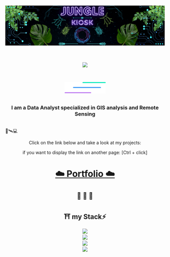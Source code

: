 <div align="center">
  
![alt text](https://github.com/JungleKiosk/JungleKiosk/blob/main/banner_jk.png)
</div>
<!-- <img aling="right" src="https://visitor-badge.laobi.icu/badge?page_id=JungleKiosk.JunglrKiosk" /> -->
<h1 align="center">
  <img src="https://readme-typing-svg.herokuapp.com/?font=Rigtheus&size=35&center=true&vCenter=true&width=500&height=70&duration=4000&lines=_+Hello!;_+I'm+Fra!;_+Welcome"/>
<h1/>
<div align="center">
  
![alt text](https://github.com/JungleKiosk/JungleKiosk/blob/main/line.png)
</div>


<h3 align="center">I am a Data Analyst specialized in GIS analysis and Remote Sensing</h3>
<br/>
<span>🌳🛰️💻</span>
<p align="center">Click on the link below and take a look at my projects:</p>
<p align="center">if you want to display the link on another page: [Ctrl + click]</p>
<h1 align="center"><a href="https://junglekiosk.github.io/myRepository/" target="_blank">☁️ Portfolio ☁️<a/></h2>
<h2 align="center">🐍 🐋 🐘</h2>
<h2 align="center">⛩️ my Stack⚡</h2>

<div align="center">
  <a href="https://skillicons.dev">
    <img src="https://skillicons.dev/icons?i=vscode,git,github"><br/>
    <img src="https://skillicons.dev/icons?i=html,css,javascript"> <br/>
    <img src="https://skillicons.dev/icons?i=python,flask,docker,postgresql"> <br/>
    <img src="https://skillicons.dev/icons?i=vuejs,vite,sass,bootstrap">
  <a/>
</div>




